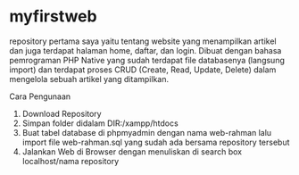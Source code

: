 # myfirstweb
repository pertama saya yaitu tentang website yang menampilkan artikel dan juga terdapat halaman home, daftar, dan login. 
Dibuat dengan bahasa pemrograman PHP Native yang sudah terdapat file databasenya (langsung import) dan terdapat proses CRUD (Create, Read, Update, Delete) dalam mengelola sebuah artikel yang ditampilkan. 

Cara Pengunaan  
1. Download Repository 
2. Simpan folder didalam DIR:/xampp/htdocs 
3. Buat tabel database di phpmyadmin dengan nama web-rahman lalu import file web-rahman.sql yang sudah ada bersama repository tersebut 
4. Jalankan Web di Browser dengan menuliskan di search box localhost/nama repository
